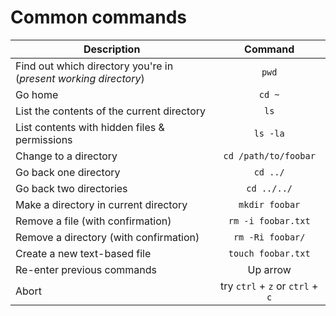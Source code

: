 # Common commands
| Description        | Command
| ------------- |:-------------:|
| Find out which directory you're in <br> (*present working directory*) | `pwd`
| Go home | `cd ~`
| List the contents of the current directory | `ls`
| List contents with hidden files & permissions | `ls -la`
| Change to a directory | `cd /path/to/foobar`
| Go back one directory | `cd ../`
| Go back two directories | `cd ../../`
| Make a directory in current directory | `mkdir foobar`
| Remove a file (with confirmation) | `rm -i foobar.txt`
| Remove a directory (with confirmation) | `rm -Ri foobar/`
| Create a new text-based file | `touch foobar.txt`
| Re-enter previous commands | Up arrow
| Abort | try `ctrl` + `z` or `ctrl` + `c`
